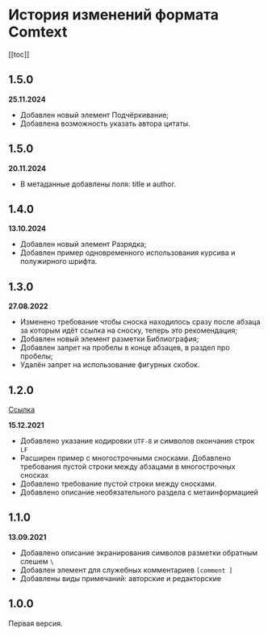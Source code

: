
# История изменений формата Comtext

[[toc]]

## 1.5.0

**25.11.2024**

* Добавлен новый элемент Подчёркивание;
* Добавлена возможность указать автора цитаты.

## 1.5.0

**20.11.2024**

* В метаданные добавлены поля: title и author.

## 1.4.0

**13.10.2024**

* Добавлен новый элемент Разрядка;
* Добавлен пример одновременного использования курсива и полужирного шрифта.

## 1.3.0

**27.08.2022**

* Изменено требование чтобы сноска находилось сразу после абзаца за которым идёт ссылка на сноску, теперь это рекомендация;
* Добавлен новый элемент разметки Библиография;
* Добавлен запрет на пробелы в конце абзацев, в раздел про пробелы;
* Удалён запрет на использование фигурных скобок.

## 1.2.0

[Ссылка](/format-comtext-1-2)

**15.12.2021**

* Добавлено указание кодировки `UTF-8` и символов окончания строк `LF`
* Расширен пример с многострочными сносками. Добавлено требования пустой строки между абзацами в многострочных сносках
* Добавлено требование пустой строки между сносками.
* Добавлено описание необязательного раздела с метаинформацией

## 1.1.0

**13.09.2021**

* Добавлено описание экранирования символов разметки обратным слешем `\`
* Добавлен элемент для служебных комментариев `[comment ]` 
* Добавлены виды примечаний: авторские и редакторские

## 1.0.0

Первая версия.